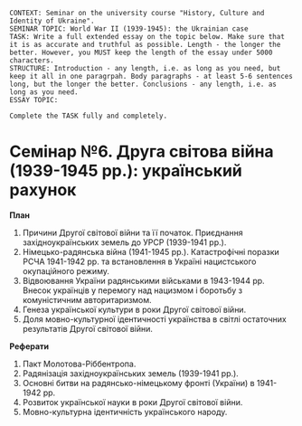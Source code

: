 ```
CONTEXT: Seminar on the university course "History, Culture and Identity of Ukraine".
SEMINAR TOPIC: World War II (1939-1945): the Ukrainian case
TASK: Write a full extended essay on the topic below. Make sure that it is as accurate and truthful as possible. Length - the longer the better. However, you MUST keep the length of the essay under 5000 characters.
STRUCTURE: Introduction - any length, i.e. as long as you need, but keep it all in one paragrpah. Body paragraphs - at least 5-6 sentences long, but the longer the better. Conclusions - any length, i.e. as long as you need.
ESSAY TOPIC:

Complete the TASK fully and completely.
```

# Семінар №6. Друга світова війна (1939-1945 рр.): український рахунок

**План**

1. Причини Другої світової війни та її початок. Приєднання західноукраїнських земель до УРСР (1939-1941 рр.).
2. Німецько-радянська війна (1941-1945 рр.). Катастрофічні поразки РСЧА 1941-1942 рр. та встановлення в Україні нацистського окупаційного режиму.
3. Відвоювання України радянськими військами в 1943-1944 рр. Внесок українців у перемогу над нацизмом і боротьбу з комуністичним авторитаризмом.
4. Генеза української культури в роки Другої світової війни.
5. Доля мовно-культурної ідентичності українства в світлі остаточних результатів Другої світової війни.

**Реферати**

1. Пакт Молотова-Ріббентропа.
2. Радянізація західноукраїнських земель (1939-1941 рр.).
3. Основні битви на радянсько-німецькому фронті (України) в 1941-1942 рр.
4. Розвиток української науки в роки Другої світової війни.
5. Мовно-культурна ідентичність українського народу.
